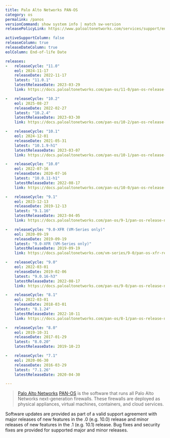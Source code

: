 ```yaml
---
title: Palo Alto Networks PAN-OS
category: os
permalink: /panos
versionCommand: show system info | match sw-version
releasePolicyLink: https://www.paloaltonetworks.com/services/support/end-of-life-announcements/end-of-life-summary

activeSupportColumn: false
releaseColumn: true
releaseDateColumn: true
eolColumn: End-of-life Date

releases:
-   releaseCycle: "11.0"
    eol: 2024-11-17
    releaseDate: 2022-11-17
    latest: "11.0.1"
    latestReleaseDate: 2023-03-29
    link: https://docs.paloaltonetworks.com/pan-os/11-0/pan-os-release-notes/pan-os-11-0-1-known-and-addressed-issues/pan-os-11-0-1-addressed-issues

-   releaseCycle: "10.2"
    eol: 2025-08-27
    releaseDate: 2022-02-27
    latest: "10.2.4"
    latestReleaseDate: 2023-03-30
    link: https://docs.paloaltonetworks.com/pan-os/10-2/pan-os-release-notes/pan-os-10-2-4-known-and-addressed-issues/pan-os-10-2-4-addressed-issues

-   releaseCycle: "10.1"
    eol: 2024-12-01
    releaseDate: 2021-05-31
    latest: "10.1.9-h1"
    latestReleaseDate: 2023-03-07
    link: https://docs.paloaltonetworks.com/pan-os/10-1/pan-os-release-notes/pan-os-10-1-9-known-and-addressed-issues/pan-os-10-1-9-h1-addressed-issues

-   releaseCycle: "10.0"
    eol: 2022-07-16
    releaseDate: 2020-07-16
    latest: "10.0.11-h1"
    latestReleaseDate: 2022-08-17
    link: https://docs.paloaltonetworks.com/pan-os/10-0/pan-os-release-notes/pan-os-10-0-addressed-issues/pan-os-10-0-11-h1-addressed-issues

-   releaseCycle: "9.1"
    eol: 2023-12-13
    releaseDate: 2019-12-13
    latest: "9.1.16"
    latestReleaseDate: 2023-04-05
    link: https://docs.paloaltonetworks.com/pan-os/9-1/pan-os-release-notes/pan-os-9-1-addressed-issues/pan-os-9-1-16-addressed-issues

-   releaseCycle: "9.0-XFR (VM-Series only)"
    eol: 2020-09-19
    releaseDate: 2019-09-19
    latest: "9.0-XFR (VM-Series only)"
    latestReleaseDate: 2019-09-19
    link: https://docs.paloaltonetworks.com/vm-series/9-0/pan-os-xfr-release-notes/pan-os-90-xfr/pan-os-9-0-xfr-addressed-issues

-   releaseCycle: "9.0"
    eol: 2022-03-01
    releaseDate: 2019-02-06
    latest: "9.0.16-h3"
    latestReleaseDate: 2022-08-17
    link: https://docs.paloaltonetworks.com/pan-os/9-0/pan-os-release-notes/pan-os-9-0-addressed-issues/pan-os-9-0-16-h3-addressed-issues

-   releaseCycle: "8.1"
    eol: 2022-03-01
    releaseDate: 2018-03-01
    latest: "8.1.24"
    latestReleaseDate: 2022-10-11
    link: https://docs.paloaltonetworks.com/pan-os/8-1/pan-os-release-notes/pan-os-8-1-addressed-issues/pan-os-8-1-24-addressed-issues

-   releaseCycle: "8.0"
    eol: 2019-10-31
    releaseDate: 2017-01-29
    latest: "8.0.20"
    latestReleaseDate: 2019-10-23

-   releaseCycle: "7.1"
    eol: 2020-06-30
    releaseDate: 2016-03-29
    latest: "7.1.26"
    latestReleaseDate: 2020-04-30

---
```


> [Palo Alto Networks](https://www.paloaltonetworks.com/) [PAN-OS](https://docs.paloaltonetworks.com/pan-os) is the software that runs all Palo Alto Networks next-generation firewalls. These firewalls are deployed as physical appliances, virtual machines, containers, and cloud services.

Software updates are provided as part of a valid support agreement with major releases of new features in the .0 (e.g. 10.0) release and minor releases of new features in the .1 (e.g. 10.1) release. Bug fixes and security fixes are provided for supported major and minor releases.
